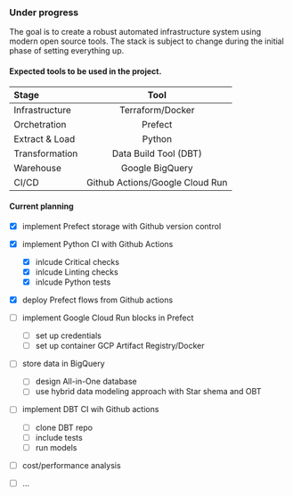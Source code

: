### Under progress
The goal is to create a robust automated infrastructure system using modern open source tools. The stack is subject to change during the initial phase of setting everything up.

#### Expected tools to be used in the project.
| Stage | Tool |
| :--- | :---: |
| Infrastructure | Terraform/Docker |
| Orchetration | Prefect |
| Extract & Load | Python |
| Transformation | Data Build Tool (DBT) |
| Warehouse | Google BigQuery |
| CI/CD | Github Actions/Google Cloud Run |  

#### Current planning 
- [x] implement Prefect storage with Github version control
- [x] implement Python CI with Github Actions
    - [x] inlcude Critical checks
    - [x] inlcude Linting checks
    - [x] inlcude Python tests
- [x] deploy Prefect flows from Github actions
- [ ] implement Google Cloud Run blocks in Prefect
    - [ ] set up credentials
    - [ ] set up container GCP Artifact Registry/Docker
- [ ] store data in BigQuery
    - [ ] design All-in-One database
    - [ ] use hybrid data modeling approach with Star shema and OBT
- [ ] implement DBT CI wih Github actions
    - [ ] clone DBT repo
    - [ ] include tests
    - [ ] run models
- [ ] cost/performance analysis
- [ ] ...

